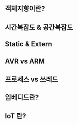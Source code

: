 ## 객체지향이란?

## 시간복잡도 & 공간복잡도

## Static & Extern

## AVR vs ARM

## 프로세스 vs 쓰레드

## 임베디드란?

## IoT 란?
